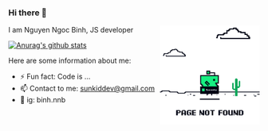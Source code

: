 ### Hi there 👋

<div>
  <img align='right' src='https://raw.githubusercontent.com/sunkid1995/sunkid1995/main/giphy.gif' width='200"'>

  I am Nguyen Ngoc Binh, JS developer

  [![Anurag's github stats](https://github-readme-stats.vercel.app/api?username=sunkid1995)](https://github.com/anuraghazra/github-readme-stats)

  <!-- [![Top Langs](https://github-readme-stats.vercel.app/api/top-langs/?username=anuraghazra&layout=compact)](https://github.com/anuraghazra/github-readme-stats) -->
</div>

Here are some information about me:
- ⚡ Fun fact: Code is ...
- 📫 Contact to me: sunkiddev@gmail.com
- 📸 ig: binh.nnb
